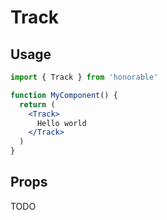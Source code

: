 # Track

## Usage

```jsx
import { Track } from 'honorable'

function MyComponent() {
  return (
    <Track>
      Hello world
    </Track>
  )
}
```

## Props

TODO
